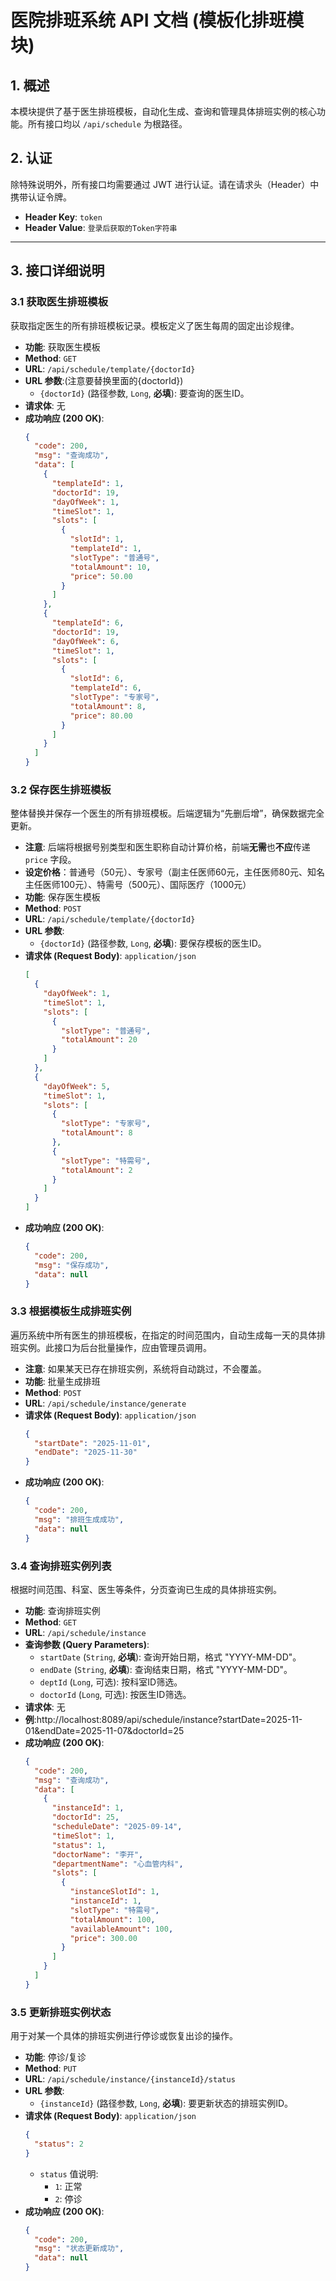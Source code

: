 # 医院排班系统 API 文档 (模板化排班模块)

## 1. 概述

本模块提供了基于医生排班模板，自动化生成、查询和管理具体排班实例的核心功能。所有接口均以 `/api/schedule` 为根路径。

## 2. 认证

除特殊说明外，所有接口均需要通过 JWT 进行认证。请在请求头（Header）中携带认证令牌。

-   **Header Key**: `token`
-   **Header Value**: `登录后获取的Token字符串`

---

## 3. 接口详细说明

### 3.1 获取医生排班模板

获取指定医生的所有排班模板记录。模板定义了医生每周的固定出诊规律。

-   **功能**: 获取医生模板
-   **Method**: `GET`
-   **URL**: `/api/schedule/template/{doctorId}`
-   **URL 参数**:(注意要替换里面的{doctorId})
    -   `{doctorId}` (路径参数, `Long`, **必填**): 要查询的医生ID。
-   **请求体**: 无
-   **成功响应 (200 OK)**:
    ```json
    {
      "code": 200,
      "msg": "查询成功",
      "data": [
        {
          "templateId": 1,
          "doctorId": 19,
          "dayOfWeek": 1,
          "timeSlot": 1,
          "slots": [
            {
              "slotId": 1,
              "templateId": 1,
              "slotType": "普通号",
              "totalAmount": 10,
              "price": 50.00
            }
          ]
        },
        {
          "templateId": 6,
          "doctorId": 19,
          "dayOfWeek": 6,
          "timeSlot": 1,
          "slots": [
            {
              "slotId": 6,
              "templateId": 6,
              "slotType": "专家号",
              "totalAmount": 8,
              "price": 80.00
            }
          ]
        }
      ]
    }
    ```

### 3.2 保存医生排班模板

整体替换并保存一个医生的所有排班模板。后端逻辑为“先删后增”，确保数据完全更新。

-   **注意**: 后端将根据号别类型和医生职称自动计算价格，前端**无需**也**不应**传递 `price` 字段。
-   **设定价格**：普通号（50元）、专家号（副主任医师60元，主任医师80元、知名主任医师100元）、特需号（500元）、国际医疗（1000元）
-   **功能**: 保存医生模板
-   **Method**: `POST`
-   **URL**: `/api/schedule/template/{doctorId}`
-   **URL 参数**:
    -   `{doctorId}` (路径参数, `Long`, **必填**): 要保存模板的医生ID。
-   **请求体 (Request Body)**: `application/json`
    ```json
    [
      {
        "dayOfWeek": 1,
        "timeSlot": 1,
        "slots": [
          {
            "slotType": "普通号",
            "totalAmount": 20
          }
        ]
      },
      {
        "dayOfWeek": 5,
        "timeSlot": 1,
        "slots": [
          {
            "slotType": "专家号",
            "totalAmount": 8
          },
          {
            "slotType": "特需号",
            "totalAmount": 2
          }
        ]
      }
    ]
    ```
-   **成功响应 (200 OK)**:
    ```json
    {
      "code": 200,
      "msg": "保存成功",
      "data": null
    }
    ```

### 3.3 根据模板生成排班实例

遍历系统中所有医生的排班模板，在指定的时间范围内，自动生成每一天的具体排班实例。此接口为后台批量操作，应由管理员调用。

-   **注意**: 如果某天已存在排班实例，系统将自动跳过，不会覆盖。
-   **功能**: 批量生成排班
-   **Method**: `POST`
-   **URL**: `/api/schedule/instance/generate`
-   **请求体 (Request Body)**: `application/json`
    ```json
    {
      "startDate": "2025-11-01",
      "endDate": "2025-11-30"
    }
    ```
-   **成功响应 (200 OK)**:
    ```json
    {
      "code": 200,
      "msg": "排班生成成功",
      "data": null
    }
    ```

### 3.4 查询排班实例列表

根据时间范围、科室、医生等条件，分页查询已生成的具体排班实例。

-   **功能**: 查询排班实例
-   **Method**: `GET`
-   **URL**: `/api/schedule/instance`
-   **查询参数 (Query Parameters)**:
    -   `startDate` (`String`, **必填**): 查询开始日期，格式 "YYYY-MM-DD"。
    -   `endDate` (`String`, **必填**): 查询结束日期，格式 "YYYY-MM-DD"。
    -   `deptId` (`Long`, 可选): 按科室ID筛选。
    -   `doctorId` (`Long`, 可选): 按医生ID筛选。
-   **请求体**: 无
-   **例**:http://localhost:8089/api/schedule/instance?startDate=2025-11-01&endDate=2025-11-07&doctorId=25
-   **成功响应 (200 OK)**:
    ```json
    {
      "code": 200,
      "msg": "查询成功",
      "data": [
        {
          "instanceId": 1,
          "doctorId": 25,
          "scheduleDate": "2025-09-14",
          "timeSlot": 1,
          "status": 1,
          "doctorName": "李开",
          "departmentName": "心血管内科",
          "slots": [
            {
              "instanceSlotId": 1,
              "instanceId": 1,
              "slotType": "特需号",
              "totalAmount": 100,
              "availableAmount": 100,
              "price": 300.00
            }
          ]
        }
      ]
    }
    ```

### 3.5 更新排班实例状态

用于对某一个具体的排班实例进行停诊或恢复出诊的操作。

-   **功能**: 停诊/复诊
-   **Method**: `PUT`
-   **URL**: `/api/schedule/instance/{instanceId}/status`
-   **URL 参数**:
    -   `{instanceId}` (路径参数, `Long`, **必填**): 要更新状态的排班实例ID。
-   **请求体 (Request Body)**: `application/json`
    ```json
    {
      "status": 2
    }
    ```
    -   `status` 值说明:
        -   `1`: 正常
        -   `2`: 停诊
-   **成功响应 (200 OK)**:
    ```json
    {
      "code": 200,
      "msg": "状态更新成功",
      "data": null
    }
    ```